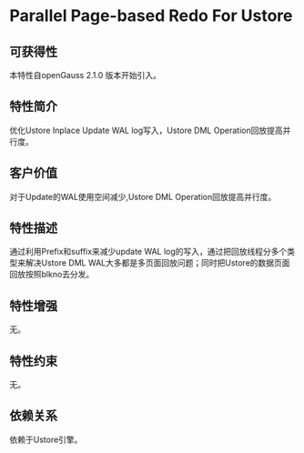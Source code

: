 # Parallel Page-based Redo For Ustore

## 可获得性<a name="section1136213124018"></a>

本特性自openGauss 2.1.0 版本开始引入。

## 特性简介<a name="section31192232416"></a>

优化Ustore Inplace Update WAL log写入，Ustore DML Operation回放提高并行度。

## 客户价值<a name="section747141119423"></a>

对于Update的WAL使用空间减少,Ustore DML Operation回放提高并行度。

## 特性描述<a name="section1796166174315"></a>

通过利用Prefix和suffix来减少update WAL log的写入，通过把回放线程分多个类型来解决Ustore DML WAL大多都是多页面回放问题；同时把Ustore的数据页面回放按照blkno去分发。

## 特性增强<a name="section18965647194512"></a>

无。

## 特性约束<a name="section1575615618465"></a>

无。

## 依赖关系<a name="section2535204364616"></a>

依赖于Ustore引擎。

